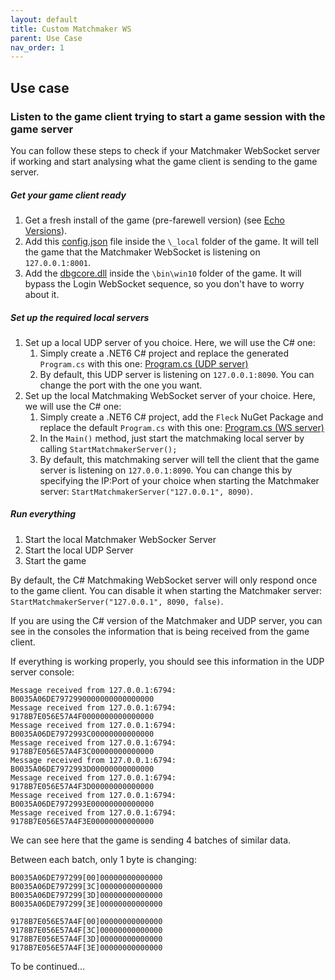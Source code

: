 ```yaml
---
layout: default
title: Custom Matchmaker WS
parent: Use Case
nav_order: 1
---
```


## Use case

### Listen to the game client trying to start a game session with the game server 
You can follow these steps to check if your Matchmaker WebSocket server if working and start analysing what the game client is sending to the game server.

##### Get your game client ready
1. Get a fresh install of the game (pre-farewell version) (see [Echo Versions]).
2. Add this [config.json] file inside the `\_local` folder of the game.
It will tell the game that the Matchmaker WebSocket is listening on `127.0.0.1:8001`.
3. Add the [dbgcore.dll] inside the `\bin\win10` folder of the game.
It will bypass the Login WebSocket sequence, so you don't have to worry about it.

##### Set up the required local servers
1. Set up a local UDP server of you choice.
Here, we will use the C# one:
   1. Simply create a .NET6 C# project and replace the generated `Program.cs` with this one: [Program.cs (UDP server)]
   2. By default, this UDP server is listening on `127.0.0.1:8090`. You can change the port with the one you want.
2. Set up the local Matchmaking WebSocket server of your choice.
Here, we will use the C# one:
   1. Simply create a .NET6 C# project, add the `Fleck` NuGet Package and replace the default `Program.cs` with this one: [Program.cs (WS server)]
   2. In the `Main()` method, just start the matchmaking local server by calling `StartMatchmakerServer();`
   3. By default, this matchmaking server will tell the client that the game server is listening on `127.0.0.1:8090`.
   You can change this by specifying the IP:Port of your choice when starting the Matchmaker server: `StartMatchmakerServer("127.0.0.1", 8090)`.

##### Run everything
1. Start the local Matchmaker WebSocker Server
2. Start the local UDP Server
3. Start the game

By default, the C# Matchmaking WebSocket server will only respond once to the game client.
You can disable it when starting the Matchmaker server: `StartMatchmakerServer("127.0.0.1", 8090, false)`.

If you are using the C# version of the Matchmaker and UDP server, you can see in the consoles the information that is being received from the game client.

If everything is working properly, you should see this information in the UDP server console:

```
Message received from 127.0.0.1:6794:
B0035A06DE7972990000000000000000
Message received from 127.0.0.1:6794:
9178B7E056E57A4F0000000000000000
Message received from 127.0.0.1:6794:
B0035A06DE7972993C00000000000000
Message received from 127.0.0.1:6794:
9178B7E056E57A4F3C00000000000000
Message received from 127.0.0.1:6794:
B0035A06DE7972993D00000000000000
Message received from 127.0.0.1:6794:
9178B7E056E57A4F3D00000000000000
Message received from 127.0.0.1:6794:
B0035A06DE7972993E00000000000000
Message received from 127.0.0.1:6794:
9178B7E056E57A4F3E00000000000000
```
We can see here that the game is sending 4 batches of similar data.

Between each batch, only 1 byte is changing:
```
B0035A06DE797299[00]00000000000000
B0035A06DE797299[3C]00000000000000
B0035A06DE797299[3D]00000000000000
B0035A06DE797299[3E]00000000000000

9178B7E056E57A4F[00]00000000000000
9178B7E056E57A4F[3C]00000000000000
9178B7E056E57A4F[3D]00000000000000
9178B7E056E57A4F[3E]00000000000000
```

To be continued...

[Echo Versions]: https://notblue-dev.github.io/EchoVersions/echoversions.html
[config.json]: https://github.com/NotBlue-Dev/NotBlue-Dev.github.io/blob/main/Files/WebSocketServers/config.json
[dbgcore.dll]: https://github.com/NotBlue-Dev/NotBlue-Dev.github.io/blob/main/Files/Patches/BypassLogin/dbgcore.dll
[Program.cs (UDP server)]: https://github.com/NotBlue-Dev/NotBlue-Dev.github.io/blob/main/Files/UDPServers/CSharpUDPServer/Program.cs
[Program.cs (WS server)]: https://github.com/NotBlue-Dev/NotBlue-Dev.github.io/blob/main/Files/WebSocketServers/CSharpWebSocket/Program.cs
